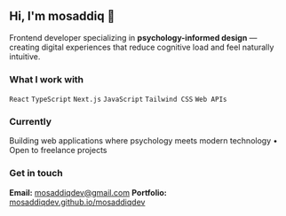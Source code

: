 ## Hi, I'm mosaddiq 👋

Frontend developer specializing in **psychology-informed design** — creating digital experiences that reduce cognitive load and feel naturally intuitive.

### What I work with
`React` `TypeScript` `Next.js` `JavaScript` `Tailwind CSS` `Web APIs`

### Currently
Building web applications where psychology meets modern technology • Open to freelance projects

### Get in touch
**Email:** mosaddiqdev@gmail.com
**Portfolio:** [mosaddiqdev.github.io/mosaddiqdev](https://mosaddiqdev.github.io/mosaddiqdev)
